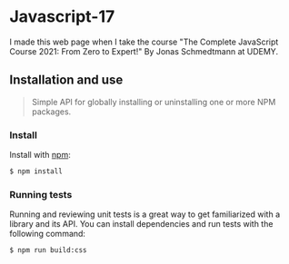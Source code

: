 # Javascript-17

I made this web page when I take the course "The Complete JavaScript Course 2021: From Zero to Expert!"
By Jonas Schmedtmann at UDEMY.

## Installation and use
> Simple API for globally installing or uninstalling one or more NPM packages.

### Install

Install with [npm](https://www.npmjs.com/):

```sh
$ npm install
```
### Running tests

Running and reviewing unit tests is a great way to get familiarized with a library and its API. You can install dependencies and run tests with the following command:

```sh
$ npm run build:css
```

